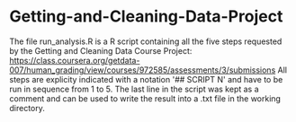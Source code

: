 Getting-and-Cleaning-Data-Project
=================================

The file run_analysis.R is a R script containing all the five steps requested by the Getting and Cleaning Data Course Project:
https://class.coursera.org/getdata-007/human_grading/view/courses/972585/assessments/3/submissions
All steps are explicity indicated with a notation '## SCRIPT N' and  have to be run in sequence from 1 to 5.
The last line in the script was kept as a comment and can be used to write the result into a .txt file in the working directory.
